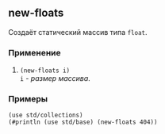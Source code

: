 ## new-floats
Создаёт статический массив типа `float`.

### Применение

1. `(new-floats i)`<br>
`i` - _размер массива_.

### Примеры

```pihta
(use std/collections)
(#println (use std/base) (new-floats 404))
```
